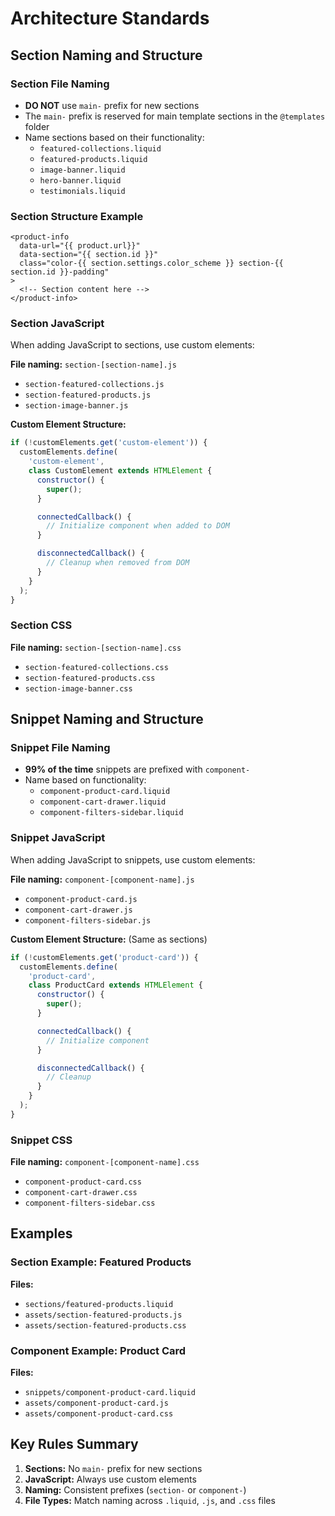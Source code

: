 # Architecture Standards

## Section Naming and Structure

### Section File Naming
- **DO NOT** use `main-` prefix for new sections
- The `main-` prefix is reserved for main template sections in the `@templates` folder
- Name sections based on their functionality:
  - `featured-collections.liquid`
  - `featured-products.liquid`
  - `image-banner.liquid`
  - `hero-banner.liquid`
  - `testimonials.liquid`

### Section Structure Example
```liquid
<product-info
  data-url="{{ product.url}}"
  data-section="{{ section.id }}"
  class="color-{{ section.settings.color_scheme }} section-{{ section.id }}-padding"
>
  <!-- Section content here -->
</product-info>
```

### Section JavaScript
When adding JavaScript to sections, use custom elements:

**File naming:** `section-[section-name].js`
- `section-featured-collections.js`
- `section-featured-products.js`
- `section-image-banner.js`

**Custom Element Structure:**
```javascript
if (!customElements.get('custom-element')) {
  customElements.define(
    'custom-element',
    class CustomElement extends HTMLElement {
      constructor() {
        super();
      }

      connectedCallback() {
        // Initialize component when added to DOM
      }

      disconnectedCallback() {
        // Cleanup when removed from DOM
      }
    }
  );
}
```

### Section CSS
**File naming:** `section-[section-name].css`
- `section-featured-collections.css`
- `section-featured-products.css`
- `section-image-banner.css`

## Snippet Naming and Structure

### Snippet File Naming
- **99% of the time** snippets are prefixed with `component-`
- Name based on functionality:
  - `component-product-card.liquid`
  - `component-cart-drawer.liquid`
  - `component-filters-sidebar.liquid`

### Snippet JavaScript
When adding JavaScript to snippets, use custom elements:

**File naming:** `component-[component-name].js`
- `component-product-card.js`
- `component-cart-drawer.js`
- `component-filters-sidebar.js`

**Custom Element Structure:** (Same as sections)
```javascript
if (!customElements.get('product-card')) {
  customElements.define(
    'product-card',
    class ProductCard extends HTMLElement {
      constructor() {
        super();
      }

      connectedCallback() {
        // Initialize component
      }

      disconnectedCallback() {
        // Cleanup
      }
    }
  );
}
```

### Snippet CSS
**File naming:** `component-[component-name].css`
- `component-product-card.css`
- `component-cart-drawer.css`
- `component-filters-sidebar.css`

## Examples

### Section Example: Featured Products
**Files:**
- `sections/featured-products.liquid`
- `assets/section-featured-products.js`
- `assets/section-featured-products.css`

### Component Example: Product Card
**Files:**
- `snippets/component-product-card.liquid`
- `assets/component-product-card.js`
- `assets/component-product-card.css`

## Key Rules Summary
1. **Sections:** No `main-` prefix for new sections
2. **JavaScript:** Always use custom elements
3. **Naming:** Consistent prefixes (`section-` or `component-`)
4. **File Types:** Match naming across `.liquid`, `.js`, and `.css` files